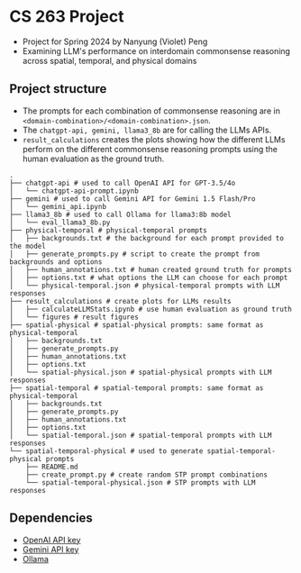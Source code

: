 # CS 263 Project

- Project for Spring 2024 by Nanyung (Violet) Peng
- Examining LLM's performance on interdomain commonsense reasoning across
  spatial, temporal, and physical domains

## Project structure

- The prompts for each combination of commonsense reasoning are in
  `<domain-combination>/<domain-combination>.json`.
- The `chatgpt-api, gemini, llama3_8b` are for calling the LLMs APIs.
- `result_calculations` creates the plots showing how the different LLMs perform
  on the different commonsense reasoning prompts using the human evaluation as
  the ground truth.

```
.
├── chatgpt-api # used to call OpenAI API for GPT-3.5/4o
│   └── chatgpt-api-prompt.ipynb
├── gemini # used to call Gemini API for Gemini 1.5 Flash/Pro
│   └── gemini_api.ipynb
├── llama3_8b # used to call Ollama for llama3:8b model
│   └── eval_llama3_8b.py
├── physical-temporal # physical-temporal prompts
│   ├── backgrounds.txt # the background for each prompt provided to the model
│   ├── generate_prompts.py # script to create the prompt from backgrounds and options
│   ├── human_annotations.txt # human created ground truth for prompts
│   ├── options.txt # what options the LLM can choose for each prompt
│   └── physical-temporal.json # physical-temporal prompts with LLM responses
├── result_calculations # create plots for LLMs results
│   ├── calculateLLMStats.ipynb # use human evaluation as ground truth
│   └── figures # result figures
├── spatial-physical # spatial-physical prompts: same format as physical-temporal
│   ├── backgrounds.txt
│   ├── generate_prompts.py
│   ├── human_annotations.txt
│   ├── options.txt
│   └── spatial-physical.json # spatial-physical prompts with LLM responses
├── spatial-temporal # spatial-temporal prompts: same format as physical-temporal
│   ├── backgrounds.txt
│   ├── generate_prompts.py
│   ├── human_annotations.txt
│   ├── options.txt
│   └── spatial-temporal.json # spatial-temporal prompts with LLM responses
└── spatial-temporal-physical # used to generate spatial-temporal-physical prompts
    ├── README.md
    ├── create_prompt.py # create random STP prompt combinations
    └── spatial-temporal-physical.json # STP prompts with LLM responses
```

## Dependencies

- [OpenAI API key](https://platform.openai.com/docs/quickstart)
- [Gemini API key](https://ai.google.dev/gemini-api/docs/api-key)
- [Ollama](https://ollama.ai/)
